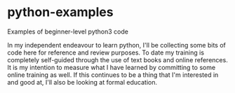 # python-examples
Examples of beginner-level python3 code

In my independent endeavour to learn python, I'll be collecting some bits of code here for reference and review purposes.
To date my training is completely self-guided through the use of text books and online references. It is my intention to measure what I have learned by committing to some online training as well. If this continues to be a thing that I'm interested in and good at, I'll also be looking at formal education.

